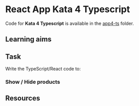 # React App Kata 4 Typescript

Code for **Kata 4 Typescript** is available in the [app4-ts](app4-ts) folder.

## Learning aims

## Task

Write the TypeScript/React code to:

### Show / Hide products

## Resources